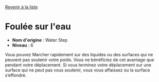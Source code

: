 [Revenir à la liste](..)

# Foulée sur l'eau

 * **Nom d'origine** : Water Step
 * **Niveau** : 6


<p>Vous pouvez Marcher rapidement sur des liquides ou des surfaces qui ne peuvent pas soutenir votre poids. Vous ne bénéficiez de cet avantage que pendant votre déplacement. Si vous terminez votre déplacement sur une surface qui ne peut pas vous soutenir, vous vous affaissez ou la surface s’effondre.</p>